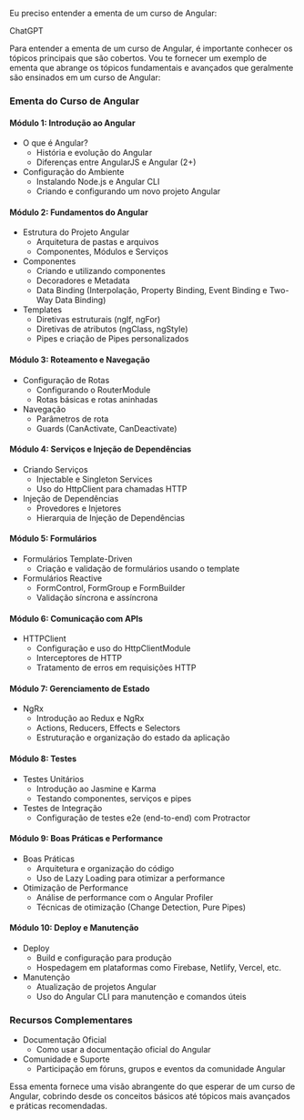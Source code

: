 

Eu preciso entender a ementa de um curso de Angular:

ChatGPT

Para entender a ementa de um curso de Angular, é importante conhecer os tópicos principais que são cobertos. Vou te fornecer um exemplo de ementa que abrange os tópicos fundamentais e avançados que geralmente são ensinados em um curso de Angular:

### Ementa do Curso de Angular

#### Módulo 1: Introdução ao Angular

- O que é Angular?
  - História e evolução do Angular
  - Diferenças entre AngularJS e Angular (2+)
- Configuração do Ambiente
  - Instalando Node.js e Angular CLI
  - Criando e configurando um novo projeto Angular

#### Módulo 2: Fundamentos do Angular

- Estrutura do Projeto Angular
  - Arquitetura de pastas e arquivos
  - Componentes, Módulos e Serviços
- Componentes
  - Criando e utilizando componentes
  - Decoradores e Metadata
  - Data Binding (Interpolação, Property Binding, Event Binding e Two-Way Data Binding)
- Templates
  - Diretivas estruturais (ngIf, ngFor)
  - Diretivas de atributos (ngClass, ngStyle)
  - Pipes e criação de Pipes personalizados

#### Módulo 3: Roteamento e Navegação

- Configuração de Rotas
  - Configurando o RouterModule
  - Rotas básicas e rotas aninhadas
- Navegação
  - Parâmetros de rota
  - Guards (CanActivate, CanDeactivate)

#### Módulo 4: Serviços e Injeção de Dependências

- Criando Serviços
  - Injectable e Singleton Services
  - Uso do HttpClient para chamadas HTTP
- Injeção de Dependências
  - Provedores e Injetores
  - Hierarquia de Injeção de Dependências

#### Módulo 5: Formulários

- Formulários Template-Driven
  - Criação e validação de formulários usando o template
- Formulários Reactive
  - FormControl, FormGroup e FormBuilder
  - Validação síncrona e assíncrona

#### Módulo 6: Comunicação com APIs

- HTTPClient
  - Configuração e uso do HttpClientModule
  - Interceptores de HTTP
  - Tratamento de erros em requisições HTTP

#### Módulo 7: Gerenciamento de Estado

- NgRx
  - Introdução ao Redux e NgRx
  - Actions, Reducers, Effects e Selectors
  - Estruturação e organização do estado da aplicação

#### Módulo 8: Testes

- Testes Unitários
  - Introdução ao Jasmine e Karma
  - Testando componentes, serviços e pipes
- Testes de Integração
  - Configuração de testes e2e (end-to-end) com Protractor

#### Módulo 9: Boas Práticas e Performance

- Boas Práticas
  - Arquitetura e organização do código
  - Uso de Lazy Loading para otimizar a performance
- Otimização de Performance
  - Análise de performance com o Angular Profiler
  - Técnicas de otimização (Change Detection, Pure Pipes)

#### Módulo 10: Deploy e Manutenção

- Deploy
  - Build e configuração para produção
  - Hospedagem em plataformas como Firebase, Netlify, Vercel, etc.
- Manutenção
  - Atualização de projetos Angular
  - Uso do Angular CLI para manutenção e comandos úteis

### Recursos Complementares

- Documentação Oficial
  - Como usar a documentação oficial do Angular
- Comunidade e Suporte
  - Participação em fóruns, grupos e eventos da comunidade Angular

Essa ementa fornece uma visão abrangente do que esperar de um curso de Angular, cobrindo desde os conceitos básicos até tópicos mais avançados e práticas recomendadas.


